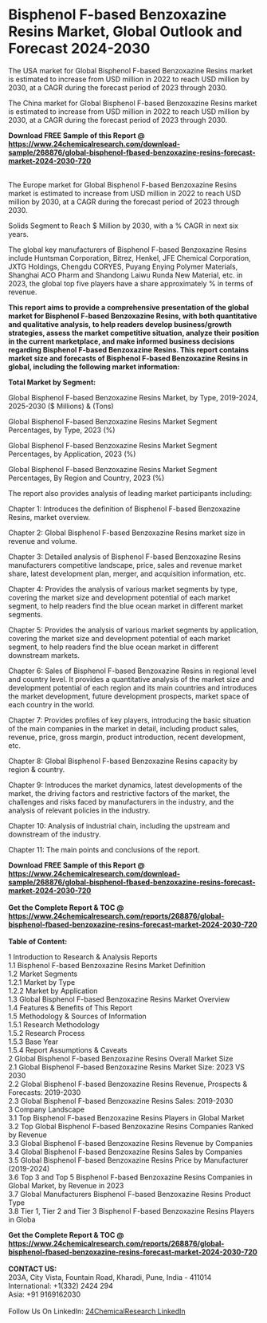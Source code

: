 <h1>Bisphenol F-based Benzoxazine Resins Market, Global Outlook and Forecast 2024-2030</h1><p>The USA market for Global Bisphenol F-based Benzoxazine Resins market is estimated to increase from USD million in 2022 to reach USD million by 2030, at a CAGR during the forecast period of 2023 through 2030.</p><p>
</p><p>The China market for Global Bisphenol F-based Benzoxazine Resins market is estimated to increase from USD million in 2022 to reach USD million by 2030, at a CAGR during the forecast period of 2023 through 2030.</p><div><b>Download FREE Sample of this Report @ 
            <a href="https://www.24chemicalresearch.com/download-sample/268876/global-bisphenol-fbased-benzoxazine-resins-forecast-market-2024-2030-720">
            https://www.24chemicalresearch.com/download-sample/268876/global-bisphenol-fbased-benzoxazine-resins-forecast-market-2024-2030-720</a></b></div><br><p>
</p><p>The Europe market for Global Bisphenol F-based Benzoxazine Resins market is estimated to increase from USD million in 2022 to reach USD million by 2030, at a CAGR during the forecast period of 2023 through 2030.</p><p>
Solids Segment to Reach $ Million by 2030, with a % CAGR in next six years.</p><p>
The global key manufacturers of Bisphenol F-based Benzoxazine Resins include Huntsman Corporation, Bitrez, Henkel, JFE Chemical Corporation, JXTG Holdings, Chengdu CORYES, Puyang Enying Polymer Materials, Shanghai ACO Pharm and Shandong Laiwu Runda New Material, etc. in 2023, the global top five players have a share approximately % in terms of revenue.</p><p>
<strong>This report aims to provide a comprehensive presentation of the global market for Bisphenol F-based Benzoxazine Resins, with both quantitative and qualitative analysis, to help readers develop business/growth strategies, assess the market competitive situation, analyze their position in the current marketplace, and make informed business decisions regarding Bisphenol F-based Benzoxazine Resins. This report contains market size and forecasts of Bisphenol F-based Benzoxazine Resins in global, including the following market information:</strong></p><p>
</p><p>
<strong>Total Market by Segment:</strong></p><p>
Global Bisphenol F-based Benzoxazine Resins Market, by Type, 2019-2024, 2025-2030 ($ Millions) &amp; (Tons)</p><p>
Global Bisphenol F-based Benzoxazine Resins Market Segment Percentages, by Type, 2023 (%)</p><p>
</p><p>
Global Bisphenol F-based Benzoxazine Resins Market Segment Percentages, by Application, 2023 (%)</p><p>
</p><p>
Global Bisphenol F-based Benzoxazine Resins Market Segment Percentages, By Region and Country, 2023 (%)</p><p>
</p><p>
The report also provides analysis of leading market participants including:</p><p>
</p><p>
</p><p>
Chapter 1: Introduces the definition of Bisphenol F-based Benzoxazine Resins, market overview.</p><p>
Chapter 2: Global Bisphenol F-based Benzoxazine Resins market size in revenue and volume.</p><p>
Chapter 3: Detailed analysis of Bisphenol F-based Benzoxazine Resins manufacturers competitive landscape, price, sales and revenue market share, latest development plan, merger, and acquisition information, etc.</p><p>
Chapter 4: Provides the analysis of various market segments by type, covering the market size and development potential of each market segment, to help readers find the blue ocean market in different market segments.</p><p>
Chapter 5: Provides the analysis of various market segments by application, covering the market size and development potential of each market segment, to help readers find the blue ocean market in different downstream markets.</p><p>
Chapter 6: Sales of Bisphenol F-based Benzoxazine Resins in regional level and country level. It provides a quantitative analysis of the market size and development potential of each region and its main countries and introduces the market development, future development prospects, market space of each country in the world.</p><p>
Chapter 7: Provides profiles of key players, introducing the basic situation of the main companies in the market in detail, including product sales, revenue, price, gross margin, product introduction, recent development, etc.</p><p>
Chapter 8: Global Bisphenol F-based Benzoxazine Resins capacity by region &amp; country.</p><p>
Chapter 9: Introduces the market dynamics, latest developments of the market, the driving factors and restrictive factors of the market, the challenges and risks faced by manufacturers in the industry, and the analysis of relevant policies in the industry.</p><p>
Chapter 10: Analysis of industrial chain, including the upstream and downstream of the industry.</p><p>
Chapter 11: The main points and conclusions of the report.</p><div><b>Download FREE Sample of this Report @ 
            <a href="https://www.24chemicalresearch.com/download-sample/268876/global-bisphenol-fbased-benzoxazine-resins-forecast-market-2024-2030-720">
            https://www.24chemicalresearch.com/download-sample/268876/global-bisphenol-fbased-benzoxazine-resins-forecast-market-2024-2030-720</a></b></div><br><div><b>Get the Complete Report & TOC @ 
            <a href="https://www.24chemicalresearch.com/reports/268876/global-bisphenol-fbased-benzoxazine-resins-forecast-market-2024-2030-720">
            https://www.24chemicalresearch.com/reports/268876/global-bisphenol-fbased-benzoxazine-resins-forecast-market-2024-2030-720</a></b></div><br>
            <b>Table of Content:</b><p>1 Introduction to Research & Analysis Reports<br />
    1.1 Bisphenol F-based Benzoxazine Resins Market Definition<br />
    1.2 Market Segments<br />
        1.2.1 Market by Type<br />
        1.2.2 Market by Application<br />
    1.3 Global Bisphenol F-based Benzoxazine Resins Market Overview<br />
    1.4 Features & Benefits of This Report<br />
    1.5 Methodology & Sources of Information<br />
        1.5.1 Research Methodology<br />
        1.5.2 Research Process<br />
        1.5.3 Base Year<br />
        1.5.4 Report Assumptions & Caveats<br />
2 Global Bisphenol F-based Benzoxazine Resins Overall Market Size<br />
    2.1 Global Bisphenol F-based Benzoxazine Resins Market Size: 2023 VS 2030<br />
    2.2 Global Bisphenol F-based Benzoxazine Resins Revenue, Prospects & Forecasts: 2019-2030<br />
    2.3 Global Bisphenol F-based Benzoxazine Resins Sales: 2019-2030<br />
3 Company Landscape<br />
    3.1 Top Bisphenol F-based Benzoxazine Resins Players in Global Market<br />
    3.2 Top Global Bisphenol F-based Benzoxazine Resins Companies Ranked by Revenue<br />
    3.3 Global Bisphenol F-based Benzoxazine Resins Revenue by Companies<br />
    3.4 Global Bisphenol F-based Benzoxazine Resins Sales by Companies<br />
    3.5 Global Bisphenol F-based Benzoxazine Resins Price by Manufacturer (2019-2024)<br />
    3.6 Top 3 and Top 5 Bisphenol F-based Benzoxazine Resins Companies in Global Market, by Revenue in 2023<br />
    3.7 Global Manufacturers Bisphenol F-based Benzoxazine Resins Product Type<br />
    3.8 Tier 1, Tier 2 and Tier 3 Bisphenol F-based Benzoxazine Resins Players in Globa</p><div><b>Get the Complete Report & TOC @ 
            <a href="https://www.24chemicalresearch.com/reports/268876/global-bisphenol-fbased-benzoxazine-resins-forecast-market-2024-2030-720">
            https://www.24chemicalresearch.com/reports/268876/global-bisphenol-fbased-benzoxazine-resins-forecast-market-2024-2030-720</a></b></div><br><b>CONTACT US:</b><br>
            203A, City Vista, Fountain Road, Kharadi, Pune, India - 411014<br>
            International: +1(332) 2424 294<br>
            Asia: +91 9169162030 <br><br>
            Follow Us On LinkedIn: <a href="https://www.linkedin.com/company/24chemicalresearch/">24ChemicalResearch LinkedIn</a>